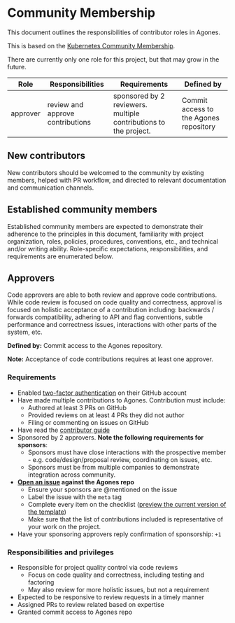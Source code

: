 # Community Membership

This document outlines the responsibilities of contributor roles in Agones.

This is based on the [Kubernetes Community Membership](https://github.com/kubernetes/community/blob/master/community-membership.md).

There are currently only one role for this project, but that may grow in the future.

| Role | Responsibilities | Requirements | Defined by |
| -----| ---------------- | ------------ | -------|
| approver | review and approve contributions | sponsored by 2 reviewers.  multiple contributions to the project. | Commit access to the Agones repository |

## New contributors

New contributors should be welcomed to the community by existing members,
helped with PR workflow, and directed to relevant documentation and
communication channels.

## Established community members

Established community members are expected to demonstrate their adherence to the
principles in this document, familiarity with project organization, roles,
policies, procedures, conventions, etc., and technical and/or writing ability.
Role-specific expectations, responsibilities, and requirements are enumerated
below.

## Approvers

Code approvers are able to both review and approve code contributions.  While
code review is focused on code quality and correctness, approval is focused on
holistic acceptance of a contribution including: backwards / forwards
compatibility, adhering to API and flag conventions, subtle performance and
correctness issues, interactions with other parts of the system, etc.

**Defined by:** Commit access to the Agones repository.

**Note:** Acceptance of code contributions requires at least one approver.

### Requirements

- Enabled [two-factor authentication](https://help.github.com/articles/about-two-factor-authentication)
  on their GitHub account
- Have made multiple contributions to Agones.  Contribution must include:
    - Authored at least 3 PRs on GitHub
    - Provided reviews on at least 4 PRs they did not author
    - Filing or commenting on issues on GitHub
- Have read the [contributor guide](../../CONTRIBUTING.md)
- Sponsored by 2 approvers. **Note the following requirements for sponsors**:
    - Sponsors must have close interactions with the prospective member - e.g. code/design/proposal review, coordinating
      on issues, etc.
    - Sponsors must be from multiple companies to demonstrate integration across community.
- **[Open an issue](./templates/membership.md) against the Agones repo**
   - Ensure your sponsors are @mentioned on the issue
   - Label the issue with the `meta` tag
   - Complete every item on the checklist ([preview the current version of the template](./templates/membership.md))
   - Make sure that the list of contributions included is representative of your work on the project.
- Have your sponsoring approvers reply confirmation of sponsorship: `+1`

### Responsibilities and privileges

- Responsible for project quality control via code reviews
  - Focus on code quality and correctness, including testing and factoring
  - May also review for more holistic issues, but not a requirement
- Expected to be responsive to review requests in a timely manner
- Assigned PRs to review related based on expertise
- Granted commit access to Agones repo
